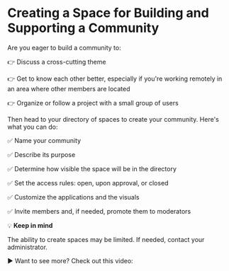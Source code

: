 # Creating a Space for Building and Supporting a Community

&#x20;Are you eager to build a community to:



👉 Discuss a cross-cutting theme&#x20;

👉 Get to know each other better, especially if you're working remotely in an area where other members are located&#x20;

👉 Organize or follow a project with a small group of users



Then head to your directory of spaces to create your community. Here's what you can do:

&#x20;✅ Name your community&#x20;

✅ Describe its purpose&#x20;

✅ Determine how visible the space will be in the directory&#x20;

✅ Set the access rules: open, upon approval, or closed&#x20;

✅ Customize the applications and the visuals&#x20;

✅ Invite members and, if needed, promote them to moderators



💡 **Keep in mind**&#x20;

The ability to create spaces may be limited. If needed, contact your administrator.&#x20;



▶ Want to see more? Check out this video:
